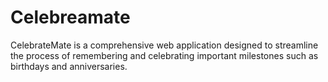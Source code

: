 # Celebreamate
CelebrateMate is a comprehensive web application designed to streamline the process of remembering and celebrating important milestones such as birthdays and anniversaries.
